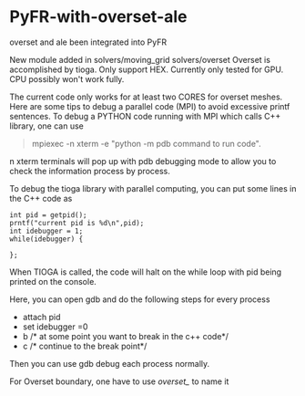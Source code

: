 # PyFR-with-overset-ale
 overset and ale been integrated into PyFR

New module added in solvers/moving_grid solvers/overset
Overset is accomplished by tioga. Only support HEX.
Currently only tested for GPU.
CPU possibly won't work fully.

The current code only works for at least two CORES for overset meshes. Here
are some tips to debug a parallel code (MPI) to avoid excessive printf sentences.
To debug a PYTHON code running with MPI which calls C++ library, one can use
> mpiexec -n xterm -e "python -m pdb command to run code".

n xterm terminals will pop up with pdb debugging mode to allow you to check the information process by process.

To debug the tioga library with parallel computing, you can put some lines in the C++ code as
```
int pid = getpid();
prntf("current pid is %d\n",pid);
int idebugger = 1;
while(idebugger) {

};
```

When TIOGA is called, the code will halt on the while loop with pid being printed on the console.

Here, you can open gdb and do the following steps for every process
* attach pid
* set idebugger =0
* b /* at some point you want to break in the c++ code*/
* c /* continue to the break point*/

Then you can use gdb debug each process normally.

For Overset boundary, one have to use *overset_* to name it

